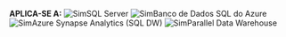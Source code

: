 <Token>**APLICA-SE A:** ![Sim](media/yes-icon.png)SQL Server ![Sim](media/yes-icon.png)Banco de Dados SQL do Azure ![Sim](media/yes-icon.png)Azure Synapse Analytics (SQL DW) ![Sim](media/yes-icon.png)Parallel Data Warehouse </Token>
